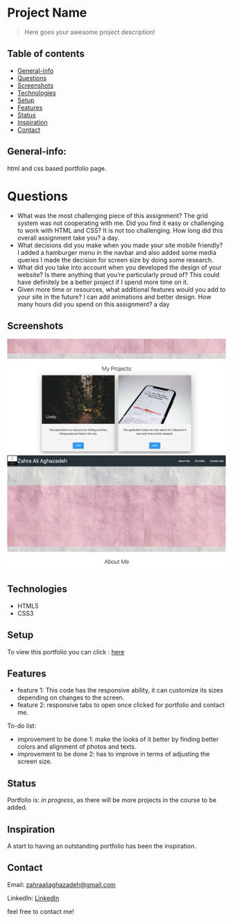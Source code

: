 # Project Name
> Here goes your awesome project description!

## Table of contents
* [General-info](#General-info)
* [Questions](#questions)
* [Screenshots](#screenshots)
* [Technologies](#technologies)
* [Setup](#setup)
* [Features](#features)
* [Status](#status)
* [Inspiration](#inspiration)
* [Contact](#contact)

## General-info:
html and css based portfolio page.



# Questions
* What was the most challenging piece of this assignment? 
The grid system was not cooperating with me.
 Did you find it easy or challenging to work with HTML and CSS? 
It is not too challenging.
  How long did this overall assignment take you?
  a day.
* What decisions did you make when you made your site mobile friendly?
I added a hamburger menu in the navbar and also added some media queries
I made the decision for screen size by doing some research.
* What did you take into account when you developed the design of your website?  Is there anything that you’re particularly proud of?
This could have definitely be a better project if I spend more time on it.
* Given more time or resources, what additional features would you add to your site in the future? 
I can add animations and better design.
How many hours did you spend on this assignment?
a day


## Screenshots
![Screenshot](assets/images/screenshot1.png)
![Screenshot](assets/images/screenshot2.png)


## Technologies
* HTML5
* CSS3


## Setup
To view this portfolio you can click : [here](https://zahraaliaghazadeh.github.io)



## Features
* feature 1: This code has the responsive ability, it can customize its sizes depending on changes to the screen.
* feature 2: responsive tabs to open once clicked for portfolio and contact me.


To-do list:
* improvement to be done 1: make the looks of it better by finding better colors and alignment of photos and texts.
* improvement to be done 2: has to improve in terms of adjusting the screen size.


## Status
Portfolio is: _in progress_, as there will be more projects in the course to be added.

## Inspiration
A start to having an outstanding portfolio has been the inspiration.

## Contact
Email: zahraaliaghazadeh@gmail.com

LinkedIn: [LinkedIn](https://www.linkedin.com/in/zahraaliaghazadeh/)

feel free to contact me!


